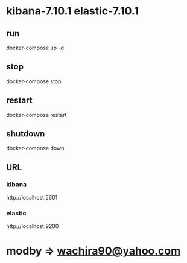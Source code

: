 # kibana-7.10.1 elastic-7.10.1


## run 
docker-compose up -d

## stop 
docker-compose stop 

## restart
docker-compose restart

## shutdown
docker-compose down

## URL

### kibana

http://localhost:5601

### elastic

http://localhost:9200

# modby => wachira90@yahoo.com

